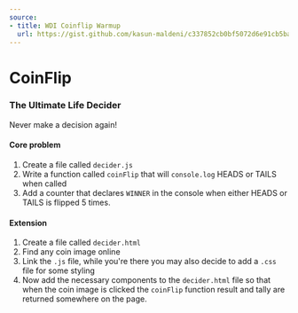 ```yaml
---
source:
- title: WDI Coinflip Warmup
  url: https://gist.github.com/kasun-maldeni/c337852cb0bf5072d6e91cb5ba78500e
---
```


# CoinFlip
### The Ultimate Life Decider
Never make a decision again!

#### Core problem

1. Create a file called `decider.js`
2. Write a function called `coinFlip` that will `console.log` HEADS or TAILS
   when called
3. Add a counter that declares `WINNER` in the console when either HEADS or
   TAILS is flipped 5 times.

#### Extension

1. Create a file called `decider.html`
2. Find any coin image online
3. Link the `.js` file, while you're there you may also decide to add a `.css`
   file for some styling
4. Now add the necessary components to the `decider.html` file so that when the
   coin image is clicked the `coinFlip` function result and tally are returned
   somewhere on the page.
